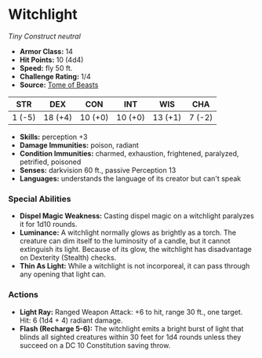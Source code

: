 # Witchlight

*Tiny* *Construct* *neutral*

- **Armor Class:** 14
- **Hit Points:** 10 (4d4)
- **Speed:** fly 50 ft.
- **Challenge Rating:** 1/4
- **Source:** [Tome of Beasts](https://koboldpress.com/kpstore/product/tome-of-beasts-for-5th-edition-print/)

| STR | DEX | CON | INT | WIS | CHA |
| --- | --- | --- | --- | --- | --- |
| 1 (-5) | 18 (+4) | 10 (+0) | 10 (+0) | 13 (+1) | 7 (-2) |

- **Skills:** perception +3
- **Damage Immunities:** poison, radiant
- **Condition Immunities:** charmed, exhaustion, frightened, paralyzed, petrified, poisoned
- **Senses:** darkvision 60 ft., passive Perception 13
- **Languages:** understands the language of its creator but can't speak
### Special Abilities
- **Dispel Magic Weakness:** Casting dispel magic on a witchlight paralyzes it for 1d10 rounds.
- **Luminance:** A witchlight normally glows as brightly as a torch. The creature can dim itself to the luminosity of a candle, but it cannot extinguish its light. Because of its glow, the witchlight has disadvantage on Dexterity (Stealth) checks.
- **Thin As Light:** While a witchlight is not incorporeal, it can pass through any opening that light can.
### Actions
- **Light Ray:** Ranged Weapon Attack: +6 to hit, range 30 ft., one target. Hit: 6 (1d4 + 4) radiant damage.
- **Flash (Recharge 5-6):** The witchlight emits a bright burst of light that blinds all sighted creatures within 30 feet for 1d4 rounds unless they succeed on a DC 10 Constitution saving throw.
